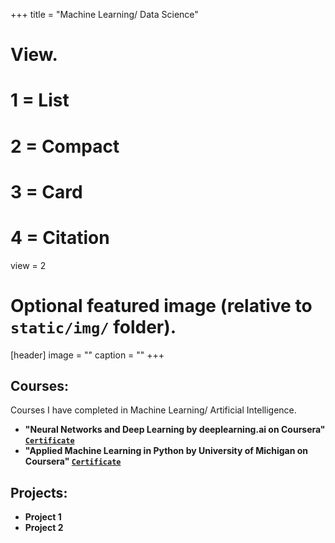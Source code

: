 +++
title = "Machine Learning/ Data Science"

# View.
#   1 = List
#   2 = Compact
#   3 = Card
#   4 = Citation
view = 2

# Optional featured image (relative to `static/img/` folder).
[header]
image = ""
caption = ""
+++

## Courses:

Courses I have completed in Machine Learning/ Artificial Intelligence.

* **"Neural Networks and Deep Learning by deeplearning.ai on Coursera" [`Certificate`](https://www.coursera.org/account/accomplishments/certificate/9KEXVC9NF4M9)**
* **"Applied Machine Learning in Python by University of Michigan on Coursera" [`Certificate`](https://www.coursera.org/account/accomplishments/certificate/ZJKGQGPS93RW)**

## Projects:

* **Project 1**
* **Project 2**
